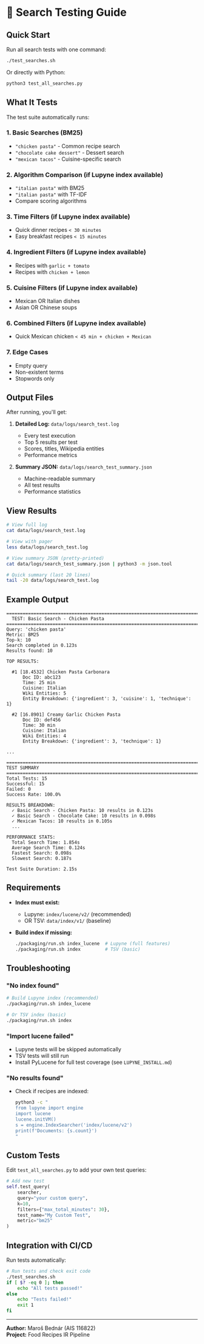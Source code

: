 # 🧪 Search Testing Guide

## Quick Start

Run all search tests with one command:

```bash
./test_searches.sh
```

Or directly with Python:

```bash
python3 test_all_searches.py
```

## What It Tests

The test suite automatically runs:

### 1. **Basic Searches** (BM25)
- `"chicken pasta"` - Common recipe search
- `"chocolate cake dessert"` - Dessert search
- `"mexican tacos"` - Cuisine-specific search

### 2. **Algorithm Comparison** (if Lupyne index available)
- `"italian pasta"` with BM25
- `"italian pasta"` with TF-IDF
- Compare scoring algorithms

### 3. **Time Filters** (if Lupyne index available)
- Quick dinner recipes `< 30 minutes`
- Easy breakfast recipes `< 15 minutes`

### 4. **Ingredient Filters** (if Lupyne index available)
- Recipes with `garlic + tomato`
- Recipes with `chicken + lemon`

### 5. **Cuisine Filters** (if Lupyne index available)
- Mexican OR Italian dishes
- Asian OR Chinese soups

### 6. **Combined Filters** (if Lupyne index available)
- Quick Mexican chicken `< 45 min + chicken + Mexican`

### 7. **Edge Cases**
- Empty query
- Non-existent terms
- Stopwords only

## Output Files

After running, you'll get:

1. **Detailed Log:** `data/logs/search_test.log`
   - Every test execution
   - Top 5 results per test
   - Scores, titles, Wikipedia entities
   - Performance metrics

2. **Summary JSON:** `data/logs/search_test_summary.json`
   - Machine-readable summary
   - All test results
   - Performance statistics

## View Results

```bash
# View full log
cat data/logs/search_test.log

# View with pager
less data/logs/search_test.log

# View summary JSON (pretty-printed)
cat data/logs/search_test_summary.json | python3 -m json.tool

# Quick summary (last 20 lines)
tail -20 data/logs/search_test.log
```

## Example Output

```
================================================================================
  TEST: Basic Search - Chicken Pasta
================================================================================
Query: 'chicken pasta'
Metric: BM25
Top-k: 10
Search completed in 0.123s
Results found: 10

TOP RESULTS:

  #1 [18.4532] Chicken Pasta Carbonara
      Doc ID: abc123
      Time: 25 min
      Cuisine: Italian
      Wiki Entities: 5
      Entity Breakdown: {'ingredient': 3, 'cuisine': 1, 'technique': 1}

  #2 [16.8901] Creamy Garlic Chicken Pasta
      Doc ID: def456
      Time: 30 min
      Cuisine: Italian
      Wiki Entities: 4
      Entity Breakdown: {'ingredient': 3, 'technique': 1}

...

================================================================================
TEST SUMMARY
================================================================================
Total Tests: 15
Successful: 15
Failed: 0
Success Rate: 100.0%

RESULTS BREAKDOWN:
  ✓ Basic Search - Chicken Pasta: 10 results in 0.123s
  ✓ Basic Search - Chocolate Cake: 10 results in 0.098s
  ✓ Mexican Tacos: 10 results in 0.105s
  ...

PERFORMANCE STATS:
  Total Search Time: 1.854s
  Average Search Time: 0.124s
  Fastest Search: 0.098s
  Slowest Search: 0.187s

Test Suite Duration: 2.15s
```

## Requirements

- **Index must exist:**
  - Lupyne: `index/lucene/v2/` (recommended)
  - OR TSV: `data/index/v1/` (baseline)

- **Build index if missing:**
  ```bash
  ./packaging/run.sh index_lucene  # Lupyne (full features)
  ./packaging/run.sh index         # TSV (basic)
  ```

## Troubleshooting

### "No index found"
```bash
# Build Lupyne index (recommended)
./packaging/run.sh index_lucene

# Or TSV index (basic)
./packaging/run.sh index
```

### "Import lucene failed"
- Lupyne tests will be skipped automatically
- TSV tests will still run
- Install PyLucene for full test coverage (see `LUPYNE_INSTALL.md`)

### "No results found"
- Check if recipes are indexed:
  ```bash
  python3 -c "
  from lupyne import engine
  import lucene
  lucene.initVM()
  s = engine.IndexSearcher('index/lucene/v2')
  print(f'Documents: {s.count}')
  "
  ```

## Custom Tests

Edit `test_all_searches.py` to add your own test queries:

```python
# Add new test
self.test_query(
    searcher,
    query="your custom query",
    k=10,
    filters={"max_total_minutes": 30},
    test_name="My Custom Test",
    metric="bm25"
)
```

## Integration with CI/CD

Run tests automatically:

```bash
# Run tests and check exit code
./test_searches.sh
if [ $? -eq 0 ]; then
    echo "All tests passed!"
else
    echo "Tests failed!"
    exit 1
fi
```

---

**Author:** Maroš Bednár (AIS 116822)  
**Project:** Food Recipes IR Pipeline
